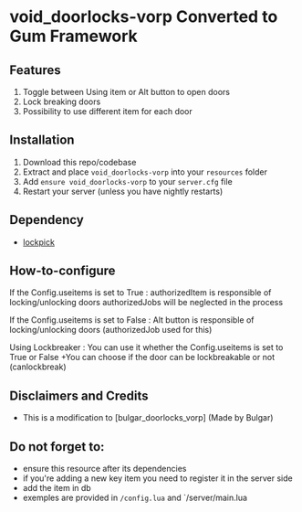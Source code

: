 # void_doorlocks-vorp Converted to Gum Framework



## Features
1. Toggle between Using item or Alt button to open doors
2. Lock breaking doors
3. Possibility to use different item for each door

## Installation
1. Download this repo/codebase
2. Extract and place `void_doorlocks-vorp` into your `resources` folder
3. Add `ensure void_doorlocks-vorp` to your `server.cfg` file
4. Restart your server (unless you have nightly restarts)

## Dependency

- [lockpick](https://github.com/VoidZero69/lockpick)

## How-to-configure
If the Config.useitems is set to True :
authorizedItem is responsible of locking/unlocking doors
authorizedJobs will be neglected in the process

If the Config.useitems is set to False :
Alt button is responsible of locking/unlocking doors (authorizedJob used for this)

Using Lockbreaker :
You can use it whether the Config.useitems is set to True or False
+You can choose if the door can be lockbreakable or not (canlockbreak)

## Disclaimers and Credits
  - This is a modification to [bulgar_doorlocks_vorp] (Made by Bulgar)

## Do not forget to:
- ensure this resource after its dependencies 
- if you're adding a new key item you need to register it in the server side
- add the item in db
- exemples are provided in `/config.lua` and `/server/main.lua



